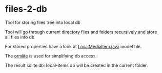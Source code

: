 # files-2-db
Tool for storing files tree into local db

Tool will go through current directory files and folders recursively and store all files into db.

For stored properties have a look at [LocalMediaItem.java](https://github.com/Redwid/files-2-db/blob/master/src/main/java/org/redwid/tools/db/LocalMediaItem.java) model file.

The [ormlite](http://ormlite.com/) is used for simplifying db access.

The result sqlite db: local-items.db will be created in the current folder.

